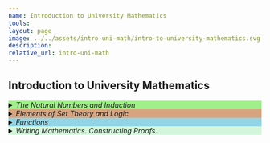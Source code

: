 ```yaml
---
name: Introduction to University Mathematics 
tools:
layout: page
image: ../../assets/intro-uni-math/intro-to-university-mathematics.svg
description:
relative_url: intro-uni-math
---
```


## Introduction to University Mathematics
<details closed style='background-color:#A1EF8B'><summary markdown="span" ><em>The Natural Numbers and Induction</em></summary>
<details closed><summary markdown="span"><em>The Natural Numbers</em></summary>
<details closed><summary markdown="span"><em>Definition: Natural Numbers</em></summary>
<img src='../../assets/intro-uni-math/definition-natural-number.svg'>
</details>
<details closed><summary markdown="span"><em>Definition: Binary Operation</em></summary>
<img src='../../assets/intro-uni-math/definition-binary-operation.svg'>
</details>
<details closed><summary markdown="span"><em>Definition: Ordering of Natural Numbers</em></summary>
<img src='../../assets/intro-uni-math/definition-ordering-of-natural-numbers.svg'>
</details>
<details closed><summary markdown="span"><em>Proposition: Properties of the Ordering of the Natural Numbers</em></summary>
<img src='../../assets/intro-uni-math/proposition-properties-of-natural-ordering.svg'>
</details>
<details closed><summary markdown="span"><em>Definition: Set of Natural Numbers $\mathbb{N}$</em></summary>
<img src='../../assets/intro-uni-math/definition-set-of-natural-numbers.svg'>
</details>
</details>
<details closed><summary markdown="span"><em>Induction</em></summary></details>
<details closed><summary markdown="span"><em>Examples</em></summary></details>
<details closed><summary markdown="span"><em>The Binomial Theorem</em></summary></details>
</details>
<details closed style='background-color:#D8A47F'><summary markdown="span" ><em>Elements of Set Theory and Logic</em></summary></details>
<details closed style='background-color:#92D5E6'><summary markdown="span" ><em>Functions</em></summary></details>
<details closed style='background-color:#D3F6DB'><summary markdown="span" ><em>Writing Mathematics. Constructing Proofs.</em></summary></details>

